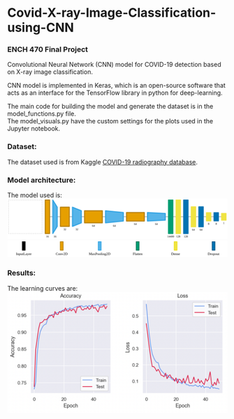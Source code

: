 # Covid-X-ray-Image-Classification-using-CNN
### ENCH 470 Final Project 
Convolutional Neural Network (CNN) model for COVID-19 detection based on X-ray image classification. 

CNN model is implemented in Keras, which is an open-source software that acts as an interface for the TensorFlow library in python for deep-learning.

The main code for building the model and generate the dataset is in the model_functions.py file. <br>
The model_visuals.py have the custom settings for the plots used in the Jupyter notebook.

### Dataset:
The dataset used is from Kaggle [COVID-19 radiography database](https://www.kaggle.com/tawsifurrahman/covid19-radiography-database).


### Model architecture:
The model used is:
![nn_mode.svg](nn_model.svg)
![model_legend.svg](model_legend.svg)


### Results:
The learning curves are:
![results.png](results.png)





